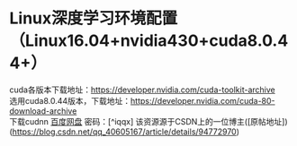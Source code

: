 # Linux深度学习环境配置（Linux16.04+nvidia430+cuda8.0.44+）

cuda各版本下载地址：<https://developer.nvidia.com/cuda-toolkit-archive>  
选用cuda8.0.44版本，下载地址：<https://developer.nvidia.com/cuda-80-download-archive>  
下载cudnn [百度网盘](https://pan.baidu.com/s/1ZjI3LDlLpRf_NSVsrj7WSw)  密码：[^iqqx]  该资源源于CSDN上的一位博主([原帖地址])(https://blog.csdn.net/qq_40605167/article/details/94772970)
